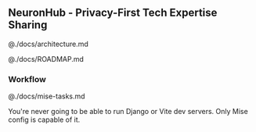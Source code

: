 ## NeuronHub - Privacy-First Tech Expertise Sharing

<doc-architecture>

@./docs/architecture.md

</doc-architecture>


<doc-roadmap>

@./docs/ROADMAP.md

</doc-roadmap>

### Workflow

<mise-tasks>

@./docs/mise-tasks.md

You're never going to be able to run Django or Vite dev servers. Only Mise config is capable of it.

</mise-tasks>
